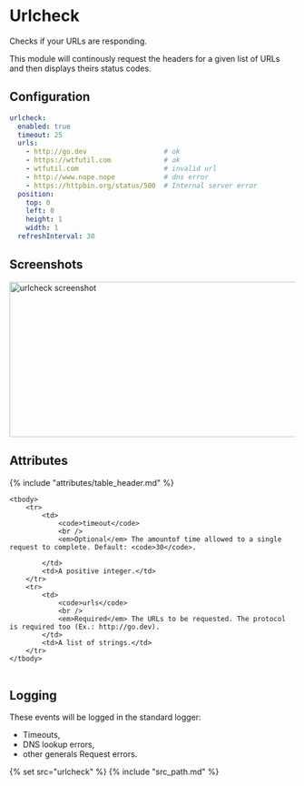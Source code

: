 # Urlcheck

Checks if your URLs are responding.

This module will continously request the headers for a given list of URLs and then displays theirs status codes. 

## Configuration

```yaml
urlcheck:
  enabled: true
  timeout: 25
  urls:
    - http://go.dev                   # ok
    - https://wtfutil.com             # ok
    - wtfutil.com                     # invalid url
    - http://www.nope.nope            # dns error
    - https://httpbin.org/status/500  # Internal server error
  position:
    top: 0
    left: 0
    height: 1
    width: 1
  refreshInterval: 30
```

## Screenshots

<img src="/assets/modules/url_check.png" class="screenshot" width="600" height="273" alt="urlcheck screenshot" />

## Attributes

<table>
    {% include "attributes/table_header.md" %}

    <tbody>
        <tr>
            <td>
                <code>timeout</code>
                <br />
                <em>Optional</em> The amountof time allowed to a single request to complete. Default: <code>30</code>.
                
            </td>
            <td>A positive integer.</td>
        </tr>
        <tr>
            <td>
                <code>urls</code>
                <br />
                <em>Required</em> The URLs to be requested. The protocol is required too (Ex.: http://go.dev).
            </td>
            <td>A list of strings.</td>
        </tr>
    </tbody>
</table>

## Logging

These events will be logged in the standard logger:
 * Timeouts,
 * DNS lookup errors,
 * other generals Request errors. 

{% set src="urlcheck" %}
{% include "src_path.md" %}